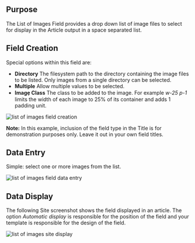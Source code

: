 <!-- Filename: J3.x:Adding_custom_fields/List_of_Images_Field / Display title: List of Images Field -->

## Purpose

The List of Images Field provides a drop down list of image files to select
for display in the Article output in a space separated list.

## Field Creation

Special options within this field are:

- **Directory** The filesystem path to the directory containing the image
files to be listed. Only images from a single directory can be selected.
- **Multiple** Allow multiple values to be selected.
- **Image̠ Class** The class to be added to the image. For example *w-25 p-1*
limits the width of each image to 25% of its container and adds 1 padding
unit.

![list of images field creation](../../../en/images/fields/fields-list-of-images-edit.png)

**Note:** In this example, inclusion of the field type in the Title is for
demonstration purposes only. Leave it out in your own field titles.

## Data Entry

Simple: select one or more images from the list.

![list of images field data entry](../../../en/images/fields/fields-list-of-images-data-entry.png)

## Data Display

The following Site screenshot shows the field displayed in an article. The
option *Automatic display* is responsible for the position of the field and
your template is responsible for the design of the field.

![list of images site display](../../../en/images/fields/fields-list-of-images-site.png)
